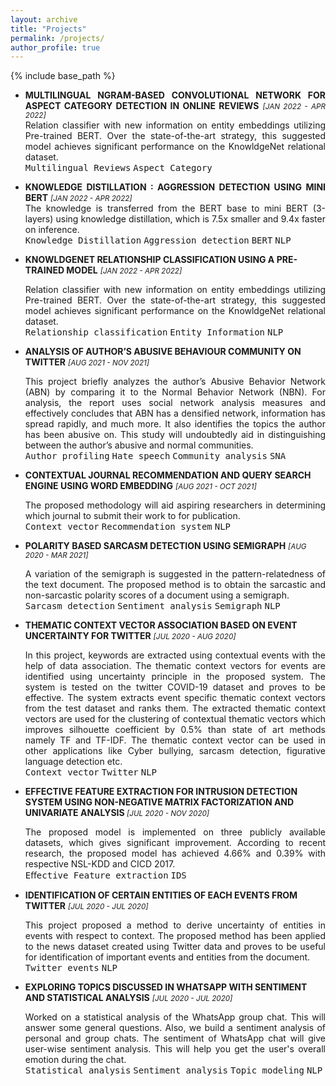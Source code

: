 ```yaml
---
layout: archive
title: "Projects"
permalink: /projects/
author_profile: true
---
```

{% include base_path %}
<div>
<ul>
    <li>
    <p align="justify">
      <strong>MULTILINGUAL NGRAM-BASED CONVOLUTIONAL NETWORK FOR ASPECT CATEGORY
DETECTION IN ONLINE REVIEWS</strong> <small><i>[JAN 2022 - APR 2022]</i></small>
    <br>
      Relation classifier with new information on entity embeddings utilizing
        Pre-trained BERT. Over the state-of-the-art strategy, this suggested
        model achieves significant performance on the KnowldgeNet relational
        dataset. <br>
      <kbd>Multilingual Reviews</kbd> 
      <kbd>Aspect Category</kbd> 
       <br>
      <a href="https://drive.google.com/file/d/1-mNgO-Auzqie51CxXqTJlKQ53_C3LlZR/view?usp=sharing"><i class="fas fa-fw fa-file-pdf zoom" aria-hidden="true"></i></a>
      <a href="https://github.com/SwapnilSMane/Multilingual-Ngram-based-Convolutional-Network-MNCN-"><i class="fab fa-fw fa-github zoom" aria-hidden="true"></i></a>
    </p>
  </li>
  
  
  <li>
    <p align="justify">
      <strong>KNOWLEDGE DISTILLATION : AGGRESSION DETECTION USING MINI BERT</strong> <small><i>[JAN 2022 - APR 2022]</i></small>
    <br>
      The knowledge is transferred from the BERT base to mini BERT (3-layers)
      using knowledge distillation, which is 7.5x smaller and 9.4x faster on
      inference. <br>
      <kbd>Knowledge Distillation</kbd> 
      <kbd>Aggression detection</kbd> 
      <kbd>BERT</kbd> 
      <kbd>NLP</kbd> 
       <br>
      <a href="https://drive.google.com/file/d/1nbhvIGT55OgzUcd3DCFV_Av-ASsFcBQC/view?usp=sharing"><i class="fas fa-fw fa-file-pdf zoom" aria-hidden="true"></i></a>
      <a href="https://github.com/SwapnilSMane/Knowledge-distillation-Aggression-detection-using-mini-BERT"><i class="fab fa-fw fa-github zoom" aria-hidden="true"></i></a>
    </p>
  </li>

  <li>
    <p>
      <strong>KNOWLDGENET RELATIONSHIP CLASSIFICATION USING A PRE-TRAINED
        MODEL</strong> <small><i>[JAN 2022 - APR 2022]</i></small></p>
    <p align="justify">
      Relation classifier with new information on entity embeddings utilizing
        Pre-trained BERT. Over the state-of-the-art strategy, this suggested
        model achieves significant performance on the KnowldgeNet relational
        dataset. <br>
      <kbd>Relationship classification</kbd> 
      <kbd>Entity Information</kbd> 
      <kbd>NLP </kbd>
       <br>
      <a href="https://drive.google.com/file/d/1aEhqG4gRrxWu287tiwDpxRK4YpdnfI09/view?usp=sharing"><i class="fas fa-fw fa-file-pdf zoom" aria-hidden="true"></i></a>
      <a href="https://github.com/SwapnilSMane/KnowldgeNet-Relationship-Classification-Using-a-Pre-trained-Model"><i class="fab fa-fw fa-github zoom" aria-hidden="true"></i></a>
    </p>
  </li> 

<li>
    <p>
      <strong>ANALYSIS OF AUTHOR’S ABUSIVE BEHAVIOUR COMMUNITY ON TWITTER</strong> <small><i>[AUG 2021 - NOV 2021]</i></small></p>
    <p align="justify">
      This project briefly analyzes the author’s Abusive Behavior Network
        (ABN) by comparing it to the Normal Behavior Network (NBN). For analysis, the report uses social network analysis measures and
        effectively concludes that ABN has a densified network, information has
        spread rapidly, and much more. It also identifies the topics the author
        has been abusive on. This study will undoubtedly aid in distinguishing
        between the author’s abusive and normal communities.
      <br>
      <kbd>Author profiling</kbd> 
      <kbd>Hate speech</kbd> 
      <kbd>Community analysis</kbd> 
      <kbd>SNA</kbd> 
      <br>
      <a href="https://drive.google.com/file/d/1REnB1lla2VJBJ38tZsffkHoyjhAK8u4K/view?usp=sharing"><i class="fas fa-fw fa-file-pdf zoom" aria-hidden="true"></i></a>
      <a href="https://github.com/SwapnilSMane/SNA-Project"><i class="fab fa-fw fa-github zoom" aria-hidden="true"></i></a>
    </p>
  </li> 

<li>
    <p>
      <strong>CONTEXTUAL JOURNAL RECOMMENDATION AND QUERY SEARCH ENGINE USING WORD
        EMBEDDING</strong> <small><i>[AUG 2021 - OCT 2021]</i></small></p>
    <p align="justify">
     The proposed methodology will aid aspiring researchers in determining
        which journal to submit their work to for publication.<br>
      <kbd>Context vector</kbd> 
      <kbd>Recommendation system</kbd> 
      <kbd>NLP</kbd> 
       <br>
      <a href="https://drive.google.com/file/d/1poK5QarDj792uny-P-mjbA4jokXuibhn/view?usp=sharing"><i class="fas fa-fw fa-file-pdf zoom" aria-hidden="true"></i></a>
      <a href="https://github.com/SwapnilSMane/Contextual-Journal-Recommendation-and-Query-Search-Engine-Using-Word-Embedding"><i class="fab fa-fw fa-github zoom" aria-hidden="true"></i></a>
    </p>
  </li> 
  
  <li>
    <p>
      <strong>POLARITY BASED SARCASM DETECTION USING SEMIGRAPH</strong> <small><i>[AUG 2020 - MAR 2021]</i></small></p>
    <p align="justify">
     A variation of the semigraph is suggested in the pattern-relatedness of
        the text document. The proposed method is to obtain the sarcastic and
        non-sarcastic polarity scores of a document using a semigraph.<br>
      <kbd>Sarcasm detection</kbd> 
      <kbd>Sentiment analysis</kbd> 
      <kbd>Semigraph</kbd> 
      <kbd>NLP</kbd> 
       <br>
      <a href="https://drive.google.com/file/d/1HVUXF3POGFw-ubU2Rbw7xfTXmvANDEAk/view?usp=sharing"><i class="fas fa-fw fa-file-pdf zoom" aria-hidden="true"></i></a>
      <a href="https://github.com/SwapnilSMane/Polarity_based-_Sarcasm_Detection_using_Semi-graph"><i class="fab fa-fw fa-github zoom" aria-hidden="true"></i></a>
    </p>
  </li> 

  <li>
    <p>
      <strong>THEMATIC CONTEXT VECTOR ASSOCIATION BASED ON EVENT UNCERTAINTY FOR
        TWITTER</strong> <small><i>[JUL 2020 - AUG 2020]</i></small></p>
    <p align="justify">
     In this project, keywords are extracted using contextual events with the
        help of data association. The thematic context vectors for events are
        identified using uncertainty principle in the proposed system. The
        system is tested on the twitter COVID-19 dataset and proves to be
        effective. The system extracts event specific thematic context vectors from the
        test dataset and ranks them. The extracted thematic context vectors are
        used for the clustering of contextual thematic vectors which improves
        silhouette coefficient by 0.5% than state of art methods namely TF and
        TF-IDF. The thematic context vector can be used in other applications like Cyber
        bullying, sarcasm detection, figurative language detection etc.
      <br>
      <kbd>Context vector</kbd> 
      <kbd>Twitter</kbd> 
      <kbd>NLP</kbd> 
      <br>
      <a href="https://drive.google.com/file/d/1E4jo-d1knPXexpQgvE1HtZdBe9_qudev/view?usp=sharing"><i class="fas fa-fw fa-file-pdf zoom" aria-hidden="true"></i></a>
      <a href="https://github.com/SwapnilSMane/Thematic-context-vector-association-based-on-event-uncertainty-for-twitter-"><i class="fab fa-fw fa-github zoom" aria-hidden="true"></i></a>
    </p>
  </li> 

<li>
    <p>
      <strong>EFFECTIVE FEATURE EXTRACTION FOR INTRUSION DETECTION SYSTEM USING NON-NEGATIVE MATRIX FACTORIZATION AND UNIVARIATE ANALYSIS
</strong> <small><i>[JUL 2020 - NOV 2020]</i></small></p>
    <p align="justify">
     The proposed model is implemented on three publicly available datasets, which
gives significant improvement. According to recent research, the
proposed model has achieved 4.66% and 0.39% with respective
NSL-KDD and CICD 2017.<br>
      <kbd>Eﬀective Feature extraction</kbd> 
      <kbd>IDS</kbd> 
       <br>
      <a href="https://drive.google.com/file/d/1IfF6Oz-1O_ECHoHHvatPTqWEV30y5q6l/view?usp=sharing"><i class="fas fa-fw fa-file-pdf zoom" aria-hidden="true"></i></a>
      <a href="https://github.com/SwapnilSMane/Effective_Feature_Extraction_for_Intrusion_Detection_System_using_Non_negative_Matrix_Factorization"><i class="fab fa-fw fa-github zoom" aria-hidden="true"></i></a>
    </p>
  </li> 
  
  <li>
    <p>
      <strong>IDENTIFICATION OF CERTAIN ENTITIES OF EACH EVENTS FROM TWITTER</strong> <small><i>[JUL 2020 - JUL 2020]</i></small></p>
    <p align="justify">
     This project proposed a method to derive uncertainty of entities in
        events with respect to context. The proposed method has been applied to
        the news dataset created using Twitter data and proves to be useful for
        identification of important events and entities from the document.
      <br>
      <kbd>Twitter events</kbd> 
      <kbd>NLP</kbd> 
      <br>
<!--       <a href="/files/pdf/research/Agreement Strength.pdf"><i class="fas fa-fw fa-file-pdf zoom" aria-hidden="true"></i></a> -->
      <a href="https://github.com/SwapnilSMane/Identification-of-important-events-and-entities-from-the-document"><i class="fab fa-fw fa-github zoom" aria-hidden="true"></i></a>
    </p>
  </li> 

  <li>
    <p>
      <strong>EXPLORING TOPICS DISCUSSED IN WHATSAPP WITH SENTIMENT AND STATISTICAL
        ANALYSIS</strong> <small><i>[JUL 2020 - JUL 2020]</i></small></p>
    <p align="justify">
     Worked on a statistical analysis of the WhatsApp group chat. This will answer some general questions. Also, we build a sentiment analysis of personal and group chats. The sentiment of WhatsApp chat will give user-wise sentiment analysis. This will help you get the user's overall emotion during the chat.
      <br>
      <kbd>Statistical analysis</kbd> 
      <kbd>Sentiment analysis</kbd> 
      <kbd>Topic modeling</kbd> 
      <kbd>NLP</kbd> 
      <br>
<!--       <a href="/files/pdf/research/Agreement Strength.pdf"><i class="fas fa-fw fa-file-pdf zoom" aria-hidden="true"></i></a> -->
      <a href="https://github.com/SwapnilSMane/Statistical-Analysis-of-WhatsApp-chat"><i class="fab fa-fw fa-github zoom" aria-hidden="true"></i></a>
    </p>
  </li> 
</ul>
</div>
